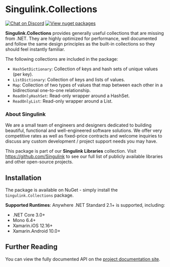 # Singulink.Collections

[![Chat on Discord](https://img.shields.io/discord/906246067773923490)](https://discord.gg/EkQhJFsBu6)
[![View nuget packages](https://img.shields.io/nuget/v/Singulink.Collections.svg)](https://www.nuget.org/packages/Singulink.Collections/)
<!-- [![Build and Test](https://github.com/Singulink/Singulink.Collections/workflows/build%20and%20test/badge.svg)](https://github.com/Singulink/Singulink.Collections?query=workflow%3A%22build+and+test%22) -->

**Singulink.Collections** provides generally useful collections that are missing from .NET. They are highly optimized for performance, well documented and follow the same design principles as the built-in collections so they should feel instantly familiar.

The following collections are included in the package:
- `HashSetDictionary`: Collection of keys and hash sets of unique values (per key).
- `ListDictionary`: Collection of keys and lists of values.
- `Map`: Collection of two types of values that map between each other in a bidirectional one-to-one relationship.
- `ReadOnlyHashSet`: Read-only wrapper around a HashSet.
- `ReadOnlyList`: Read-only wrapper around a List.

### About Singulink

We are a small team of engineers and designers dedicated to building beautiful, functional and well-engineered software solutions. We offer very competitive rates as well as fixed-price contracts and welcome inquiries to discuss any custom development / project support needs you may have.

This package is part of our **Singulink Libraries** collection. Visit https://github.com/Singulink to see our full list of publicly available libraries and other open-source projects.

## Installation

The package is available on NuGet - simply install the `Singulink.Collections` package.

**Supported Runtimes**: Anywhere .NET Standard 2.1+ is supported, including:
- .NET Core 3.0+
- Mono 6.4+
- Xamarin.iOS 12.16+
- Xamarin.Android 10.0+

## Further Reading

You can view the fully documented API on the [project documentation site](https://www.singulink.com/Docs/Singulink.Collections/api/Singulink.Collections.html).